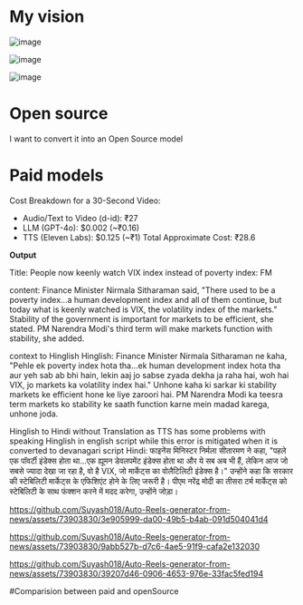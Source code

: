 ﻿# My vision

![image](https://github.com/Suyash018/Auto-Reels-generator-from-news/assets/73903830/e6bd7f17-fee9-4914-a675-87d55716b291)

![image](https://github.com/Suyash018/Auto-Reels-generator-from-news/assets/73903830/afdf4437-9f78-4ddd-900c-baea7ce69820)

![image](https://github.com/Suyash018/Auto-Reels-generator-from-news/assets/73903830/ddd737a0-ff7c-4c1d-978e-9f3bf06c2e9c)

# Open source

I want to convert it into an Open Source model

# Paid models

Cost Breakdown for a 30-Second Video:

- Audio/Text to Video (d-id): ₹27
- LLM (GPT-4o): $0.002 (~₹0.16)
- TTS (Eleven Labs): $0.125 (~₹1)
Total Approximate Cost: ₹28.6

**Output**

Title:  People now keenly watch VIX index instead of poverty index: FM

content:  Finance Minister Nirmala Sitharaman said, "There used to be a poverty index...a human development index and all of them continue, but today what is keenly watched is VIX, the volatility index of the markets." Stability of the government is important for markets to be efficient, she stated. PM Narendra Modi's third term will make markets function with stability, she added.

context to Hinglish
Hinglish:  Finance Minister Nirmala Sitharaman ne kaha, "Pehle ek poverty index hota tha...ek human development index hota tha aur yeh sab ab bhi hain, lekin aaj jo sabse zyada dekha ja raha hai, woh hai VIX, jo markets ka volatility index hai." Unhone kaha ki sarkar ki stability markets ke efficient hone ke liye zaroori hai. PM Narendra Modi ka teesra term markets ko stability ke saath function karne mein madad karega, unhone joda.

Hinglish to Hindi without Translation as TTS has some problems with speaking Hinglish in english script while this error is mitigated when it is converted to devanagari script
Hindi:  फाइनेंस मिनिस्टर निर्मला सीतारमण ने कहा, "पहले एक पॉवर्टी इंडेक्स होता था...एक ह्यूमन डेवलपमेंट इंडेक्स होता था और ये सब अब भी हैं, लेकिन आज जो सबसे ज्यादा देखा जा रहा है, वो है VIX, जो मार्केट्स का वोलैटिलिटी इंडेक्स है।" उन्होंने कहा कि सरकार की स्टेबिलिटी मार्केट्स के एफिशिएंट होने के लिए जरूरी है। पीएम नरेंद्र मोदी का तीसरा टर्म मार्केट्स को स्टेबिलिटी के साथ फंक्शन करने में मदद करेगा, उन्होंने जोड़ा।



https://github.com/Suyash018/Auto-Reels-generator-from-news/assets/73903830/3e905999-da00-49b5-b4ab-091d504041d4


https://github.com/Suyash018/Auto-Reels-generator-from-news/assets/73903830/9abb527b-d7c6-4ae5-91f9-cafa2e132030


https://github.com/Suyash018/Auto-Reels-generator-from-news/assets/73903830/39207d46-0906-4653-976e-33fac5fed194




#Comparision between paid and openSource
